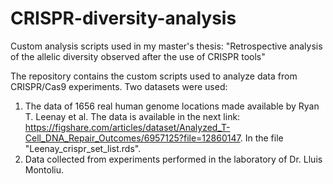 # CRISPR-diversity-analysis
Custom analysis scripts used in my master's thesis: "Retrospective analysis of the allelic diversity observed after the use of CRISPR tools"

The repository contains the custom scripts used to analyze data from CRISPR/Cas9 experiments. 
Two datasets were used: 
1. The data of 1656 real human genome locations made available by Ryan T. Leenay et al. The data is available in the next link: 
https://figshare.com/articles/dataset/Analyzed_T-Cell_DNA_Repair_Outcomes/6957125?file=12860147. In the file "Leenay_crispr_set_list.rds". 
2. Data collected from experiments performed in the laboratory of Dr. Lluis Montoliu. 




